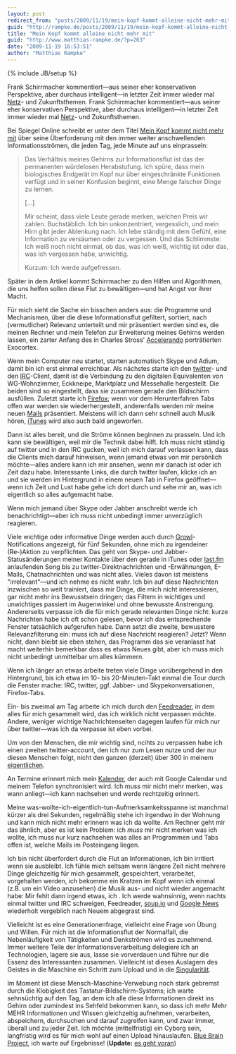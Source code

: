 ```yaml
---
layout: post
redirect_from: "posts/2009/11/19/mein-kopf-kommt-alleine-nicht-mehr-mit/"
guid: "http://rampke.de/posts/2009/11/19/mein-kopf-kommt-alleine-nicht-mehr-mit/"
title: "Mein Kopf kommt alleine nicht mehr mit"
guid: "http://www.matthias-rampke.de/?p=263"
date: "2009-11-19 16:53:51"
author: "Matthias Rampke"
---
```

{% include JB/setup %}

Frank Schirrmacher kommentiert&mdash;aus seiner eher konservativen Perspektive, aber durchaus intelligent&mdash;in letzter Zeit immer wieder mal <a href="http://www.faz.net/s/Rub475F682E3FC24868A8A5276D4FB916D7/Doc~ECDFFB52576C1433783CB47AB44B8426F~ATpl~Ecommon~Scontent.html">Netz</a>- und Zukunftsthemen.
Frank Schirrmacher kommentiert&mdash;aus seiner eher konservativen Perspektive, aber durchaus intelligent&mdash;in letzter Zeit immer wieder mal <a href="http://www.faz.net/s/Rub475F682E3FC24868A8A5276D4FB916D7/Doc~ECDFFB52576C1433783CB47AB44B8426F~ATpl~Ecommon~Scontent.html">Netz</a>- und Zukunftsthemen.

Bei Spiegel Online schreibt er unter dem Titel <a href="http://www.spiegel.de/spiegel/0,1518,661307,00.html">Mein Kopf kommt nicht mehr mit</a> &uuml;ber seine &Uuml;berforderung mit den immer weiter anschwellenden Informationsstr&ouml;men, die jeden Tag, jede Minute auf uns einprasseln:

<blockquote>
Das Verh&auml;ltnis meines Gehirns zur Informationsflut ist das der permanenten w&uuml;rdelosen Herabstufung. Ich sp&uuml;re, dass mein biologisches Endger&auml;t im Kopf nur &uuml;ber eingeschr&auml;nkte Funktionen verf&uuml;gt und in seiner Konfusion beginnt, eine Menge falscher Dinge zu lernen.

[&hellip;]

Mir scheint, dass viele Leute gerade merken, welchen Preis wir zahlen. Buchst&auml;blich. Ich bin unkonzentriert, vergesslich, und mein Hirn gibt jeder Ablenkung nach. Ich lebe st&auml;ndig mit dem Gef&uuml;hl, eine Information zu vers&auml;umen oder zu vergessen. Und das Schlimmste: Ich wei&szlig; noch nicht einmal, ob das, was ich wei&szlig;, wichtig ist oder das, was ich vergessen habe, unwichtig.

Kurzum: Ich werde aufgefressen.</blockquote>

Sp&auml;ter in dem Artikel kommt Schirrmacher zu den Hilfen und Algorithmen, die uns helfen sollen diese Flut zu bew&auml;ltigen&mdash;und hat Angst vor ihrer Macht.

F&uuml;r mich sieht die Sache ein bisschen anders aus: die Programme und Mechanismen, &uuml;ber die diese Informationsflut gefiltert, sortiert, nach (vermutlicher) Relevanz unterteilt und mir pr&auml;sentiert werden sind es, die meinen Rechner und mein Telefon zur Erweiterung meines Gehirns werden lassen, ein zarter Anfang des in Charles Stross' <a href="http://www.antipope.org/charlie/accelerando/">Accelerando</a> portr&auml;tierten Exocortex.
<!--more-->

Wenn mein Computer neu startet, starten automatisch Skype und Adium, damit bin ich erst einmal erreichbar. Als n&auml;chstes starte ich den <a href="http://www.atebits.com/tweetie-mac/">twitter</a>- und den <a href="http://colloquy.info/">IRC</a>-Client, damit ist die Verbindung zu den digitalen Equivalenten von WG-Wohnzimmer, Eckkneipe, Marktplatz und Messehalle hergestellt. Die beiden sind so eingestellt, dass sie zusammen gerade den Bildschirm ausf&uuml;llen. Zuletzt starte ich <a href="http://www.mozilla.com/">Firefox</a>; wenn vor dem Herunterfahren Tabs offen war werden sie wiederhergestellt, anderenfalls werden mir meine neuen <a href="https://mail.google.com/">Mails</a> pr&auml;sentiert. Meistens will ich dann sehr schnell auch Musik h&ouml;ren, <a href="http://www.apple.com/itunes/">iTunes</a> wird also auch bald angeworfen.

Dann ist alles bereit, und die Str&ouml;me k&ouml;nnen beginnen zu prasseln. Und ich kann sie bew&auml;ltigen, weil mir die Technik dabei hilft. Ich muss nicht st&auml;ndig auf twitter und in den IRC gucken, weil ich mich darauf verlassen kann, dass die Clients mich darauf hinweisen, wenn jemand etwas von mir pers&ouml;nlich m&ouml;chte&mdash;alles andere kann ich mir ansehen, wenn mir danach ist oder ich Zeit dazu habe. Interessante Links, die durch twitter laufen, klicke ich an und sie werden im Hintergrund in einem neuen Tab in Firefox ge&ouml;ffnet&mdash;wenn ich Zeit und Lust habe gehe ich dort durch und sehe mir an, was ich eigentlich so alles aufgemacht habe.

Wenn mich jemand &uuml;ber Skype oder Jabber anschreibt werde ich benachrichtigt&mdash;aber ich muss nicht unbedingt immer unverz&uuml;glich reagieren.

Viele wichtige oder informative Dinge werden auch durch <a href="http://growl.info/">Growl</a>-Notifications angezeigt, f&uuml;r f&uuml;nf Sekunden, ohne mich zu irgendeiner (Re-)Aktion zu verpflichten. Das geht von Skype- und Jabber-Status&auml;nderungen meiner Kontakte &uuml;ber den gerade in iTunes oder <a href="http://last.fm/">last.fm</a> anlaufenden Song bis zu twitter-Direktnachrichten und -Erw&auml;hnungen, E-Mails, Chatnachrichten und was nicht alles. Vieles davon ist meistens "irrelevant"&mdash;und ich nehme es nicht wahr. Ich bin auf diese Nachrichten inzwischen so weit trainiert, dass mir Dinge, die mich nicht interessieren, gar nicht mehr ins Bewusstsein dringen; das Filtern in wichtiges und unwichtiges passiert im Augenwinkel und ohne bewusste Anstrengung. Andererseits verpasse ich die f&uuml;r mich gerade relevanten Dinge nicht: kurze Nachrichten habe ich oft schon gelesen, bevor ich das entsprechende Fenster tats&auml;chlich aufgerufen habe. Dann setzt die zweite, bewusstere Relevanzfilterung ein: muss ich auf diese Nachricht reagieren? Jetzt? Wenn nicht, dann bleibt sie eben stehen, das Programm das sie veranlasst hat macht weiterhin bemerkbar dass es etwas Neues gibt, aber ich muss mich nicht unbedingt unmittelbar um alles k&uuml;mmern.

Wenn ich l&auml;nger an etwas arbeite treten viele Dinge vor&uuml;bergehend in den Hintergrund, bis ich etwa im 10- bis 20-Minuten-Takt einmal die Tour durch die Fenster mache: IRC, twitter, ggf. Jabber- und Skypekonversationen, Firefox-Tabs.

Ein- bis zweimal am Tag arbeite ich mich durch den <a href="http://www.google.com/reader">Feedreader</a>, in dem alles f&uuml;r mich gesammelt wird, das ich wirklich nicht verpassen m&ouml;chte. Andere, weniger wichtige Nachrichtenseiten dagegen laufen f&uuml;r mich nur &uuml;ber twitter&mdash;was ich da verpasse ist eben vorbei.

Um von den Menschen, die mir wichtig sind, ncihts zu verpassen habe ich einen zweiten twitter-account, den ich nur zum Lesen nutze und der nur diesen Menschen folgt, nicht den ganzen (derzeit) &uuml;ber 300 in meinem <a href="https://twitter.com/matthiasr">eigentlichen</a>.

An Termine erinnert mich mein <a href="http://www.apple.com/macosx/what-is-macosx/mail-ical-address-book.html">Kalender</a>, der auch mit Google Calendar und meinem Telefon synchronisiert wird. Ich muss mir nicht mehr merken, was wann anliegt&mdash;ich kann nachsehen und werde rechtzeitig erinnert.

Meine was-wollte-ich-eigentlich-tun-Aufmerksamkeitsspanne ist manchmal k&uuml;rzer als drei Sekunden, regelm&auml;&szlig;ig stehe ich irgendwo in der Wohnung und kann mich nicht mehr erinnern was ich da wollte. Am Rechner geht mir das &auml;hnlich, aber es ist kein Problem: ich <em>muss</em> mir nicht merken was ich wollte, ich muss nur kurz nachsehen was alles an Programmen und Tabs offen ist, welche Mails im Posteingang liegen.

Ich bin nicht &uuml;berfordert durch die Flut an Informationen, ich bin irritiert wenn sie ausbleibt. Ich f&uuml;hle mich seltsam wenn l&auml;ngere Zeit nicht mehrere Dinge gleichzeitig f&uuml;r mich gesammelt, gespeichtert, verarbeitet, vorgehalten werden, ich bekomme ein Kratzen im Kopf wenn ich einmal (z.B. um ein Video anzusehen) die Musik aus- und nicht wieder angemacht habe: Mir fehlt dann irgend etwas, ich . Ich werde wahnsinnig, wenn nachts einmal twitter und IRC schweigen, Feedreader, <a href="http://matthiasr.soup.io/friends">soup.io</a> und <a href="http://news.google.de/news?hl=de">Google News</a> wiederholt vergeblich nach Neuem abgegrast sind.

Vielleicht ist es eine Generationenfrage, vielleicht eine Frage von &Uuml;bung und Willen. F&uuml;r mich ist die Informationsflut der Normalfall, die Nebenl&auml;ufigkeit von T&auml;tigkeiten und Denkstr&ouml;men wird es zunehmend. Immer weitere Teile der Informationsverarbeitung delegiere ich an Technologien, lagere sie aus, lasse sie vorverdauen und f&uuml;hre nur die Essenz des Interessanten zusammen. Vielleicht ist dieses Auslagern des Geistes in die Maschine ein Schritt zum Upload und in die <a href="http://en.wikipedia.org/wiki/Technological_singularity">Singularit&auml;t</a>.

Im Moment ist diese Mensch-Maschine-Verwebung noch stark gebremst durch die Klobigkeit des Tastatur-Bildschirm-Systems; ich warte sehns&uuml;chtig auf den Tag, an dem ich alle diese Informationen direkt ins Gehirn oder zumindest ins Sehfeld bekommen kann, so dass ich mehr Mehr MEHR Informationen und Wissen gleichzeitig aufnehmen, verarbeiten, abspeichern, durchsuchen und darauf zugreifen kann, und zwar immer, &uuml;berall und zu jeder Zeit. Ich m&ouml;chte (mittelfristig) ein Cyborg sein, langfristig wird es f&uuml;r mich wohl auf einen Upload hinauslaufen. <a href="http://bluebrain.epfl.ch/">Blue Brain Project</a>, ich warte auf Ergebnisse! (<strong>Update:</strong> <a href="http://www.golem.de/0911/71338.html">es geht voran</a>)


